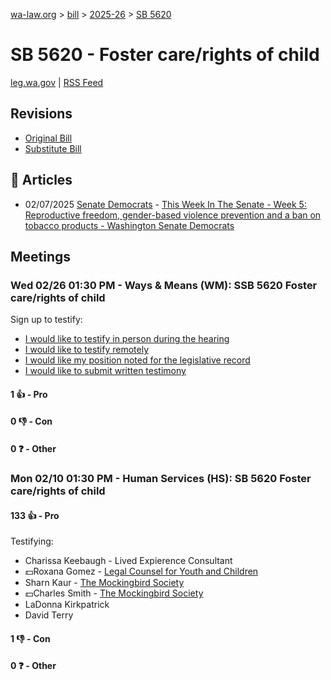 [wa-law.org](/) > [bill](/bill/) > [2025-26](/bill/2025-26/) > [SB 5620](/bill/2025-26/sb/5620/)

# SB 5620 - Foster care/rights of child
[leg.wa.gov](https://app.leg.wa.gov/billsummary?BillNumber=5620&Year=2025&Initiative=false) | [RSS Feed](./rss.xml)

## Revisions
* [Original Bill](1/)
* [Substitute Bill](S/)

## 📰 Articles
* 02/07/2025 [Senate Democrats](/org/senate_democrats/) - [This Week In The Senate - Week 5: Reproductive freedom, gender-based violence prevention and a ban on tobacco products - Washington Senate Democrats](https://senatedemocrats.wa.gov/blog/2025/02/07/this-week-in-the-senate-week-5-reproductive-freedom-gender-based-violence-prevention-and-a-ban-on-tobacco-products/#:~:text=SB%205620)

## Meetings
### Wed 02/26 01:30 PM - Ways & Means (WM): SSB 5620 Foster care/rights of child
Sign up to testify:
* [I would like to testify in person during the hearing](https://app.leg.wa.gov/csi/Testifier/Add?chamber=House&mId=32889&aId=165028&caId=26225&tId=1)
* [I would like to testify remotely](https://app.leg.wa.gov/csi/Testifier/Add?chamber=House&mId=32889&aId=165028&caId=26225&tId=2)
* [I would like my position noted for the legislative record](https://app.leg.wa.gov/csi/Testifier/Add?chamber=House&mId=32889&aId=165028&caId=26225&tId=3)
* [I would like to submit written testimony](https://app.leg.wa.gov/csi/Testifier/Add?chamber=House&mId=32889&aId=165028&caId=26225&tId=4)

#### 1 👍 - Pro

#### 0 👎 - Con

#### 0 ❓ - Other

### Mon 02/10 01:30 PM - Human Services (HS): SB 5620 Foster care/rights of child
#### 133 👍 - Pro
Testifying:
* Charissa Keebaugh - Lived Expierence Consultant
* 💵Roxana Gomez - [Legal Counsel for Youth and Children](/org/legal_counsel_for_youth_and_children/)
* Sharn Kaur - [The Mockingbird Society](/org/the_mockingbird_society/)
* 💵Charles Smith - [The Mockingbird Society](/org/the_mockingbird_society/)
* LaDonna Kirkpatrick
* David Terry

#### 1 👎 - Con

#### 0 ❓ - Other
